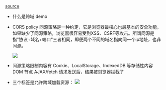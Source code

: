 [source](https://juejin.cn/post/6844903767226351623?searchId=2025080520253975962DFB4836B4194BDA)

- 什么是跨域
 demo
- CORS policy
  同源策略是一种约定，它是浏览器最核心也最基本的安全功能，如果缺少了同源策略，浏览器很容易受到XSS、CSRF等攻击。所谓同源是指"协议+域名+端口"三者相同，即便两个不同的域名指向同一个ip地址，也非同源。

  ![](https://p1-jj.byteimg.com/tos-cn-i-t2oaga2asx/gold-user-assets/2018/5/23/1638b3579d9eeb32~tplv-t2oaga2asx-jj-mark:3024:0:0:0:q75.awebp)

- 同源策略限制内容有
  Cookie、LocalStorage、IndexedDB 等存储性内容
  DOM 节点
  AJAX/fetch 请求发送后，结果被浏览器拦截了

- 三个标签是允许跨域加载资源：
  <img src=XXX>
  <link href=XXX>
  <script src=XXX>

- 如果是协议和端口造成的跨域问题“前台”是无能为力的。
  请求跨域了，那么请求到底发出去没有？

  跨域并不是请求发不出去，请求能发出去，服务端能收到请求并正常返回结果，只是结果被浏览器拦截了。

  同源策略并不会阻止浏览器发送跨域请求，而是限制了对响应结果的访问。当使用 fetch 或 XMLHttpRequest 发起跨域请求时，请求本身可以正常发送到服务器，后端也能收到并处理，返回响应。但浏览器会检查响应头中是否包含合法的 Access-Control-Allow-Origin 等 CORS 相关字段。如果缺少或不匹配，浏览器将拦截响应数据，不允许前端 JavaScript 读取，从而在控制台报跨域错误。因此，请求“发出去了”，但响应被浏览器“拦下来了”，这就是 CORS 的核心机制。它是一种安全策略，防止恶意站点读取其他源的敏感数据，而不是完全禁止通信。

- jsonp
  利用 <script> 标签没有跨域限制的漏洞，网页可以得到从其他来源动态产生的 JSON 数据。JSONP请求一定需要对方的服务器做支持才可以。

  2) JSONP和AJAX对比
  JSONP和AJAX相同，都是客户端向服务器端发送请求，从服务器端获取数据的方式。但AJAX属于同源策略，JSONP属于非同源策略（跨域请求）

  3) JSONP优缺点
  JSONP优点是简单兼容性好，可用于解决主流浏览器的跨域数据访问的问题。缺点是仅支持get方法具有局限性,不安全可能会遭受XSS攻击。

  4) 实现流程
  声明一个回调函数，其函数名(如show)当做参数值，要传递给跨域请求数据的服务器，函数形参为要获取目标数据(服务器返回的data)。
创建一个<script>标签，把那个跨域的API数据接口地址，赋值给script的src,还要在这个地址中向服务器传递该函数名（可以通过问号传参:?callback=show）。
服务器接收到请求后，需要进行特殊的处理：把传递进来的函数名和它需要给你的数据拼接成一个字符串,例如：传递进去的函数名是show，它准备好的数据是show('我不爱你')。
最后服务器把准备的数据通过HTTP协议返回给客户端，客户端再调用执行之前声明的回调函数（show），对返回的数据进行操作。

- 2.cors
CORS 需要浏览器和后端同时支持。

浏览器会自动进行 CORS 通信，实现 CORS 通信的关键是后端。只要后端实现了 CORS，就实现了跨域。
服务端设置 Access-Control-Allow-Origin 就可以开启 CORS。 该属性表示哪些域名可以访问资源，如果设置通配符则表示所有网站都可以访问资源。
虽然设置 CORS 和前端没什么关系，但是通过这种方式解决跨域问题的话，会在发送请求时出现两种情况，分别为简单请求和复杂请求。

1) 简单请求
只要同时满足以下两大条件，就属于简单请求
条件1：使用下列方法之一：

GET
HEAD
POST

条件2：Content-Type 的值仅限于下列三者之一：

text/plain
multipart/form-data
application/x-www-form-urlencoded


2)  复杂请求
不符合以上条件的请求就肯定是复杂请求了。 复杂请求的CORS请求，会在正式通信之前，增加一次HTTP查询请求，称为"预检"请求,该请求是 option 方法的，通过该请求来知道服务端是否允许跨域请求。

